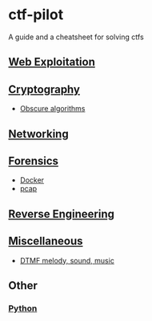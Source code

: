 # ctf-pilot

A guide and a cheatsheet for solving ctfs

## [Web Exploitation](/web)

## [Cryptography](/cryptography/)

- [Obscure algorithms](/cryptography#obscure-algorithms)

## [Networking](/networking/)

## [Forensics](/forensics/)

- [Docker](/forensics/#docker)
- [pcap](forensics#pcap-wireshark)

## [Reverse Engineering](/reverse-engineering/)

## [Miscellaneous](/miscellaneous/)

- [DTMF melody, sound, music](/miscellaneous#dtmf-melody-sound-music)

## Other

### [Python](./other/python/)
